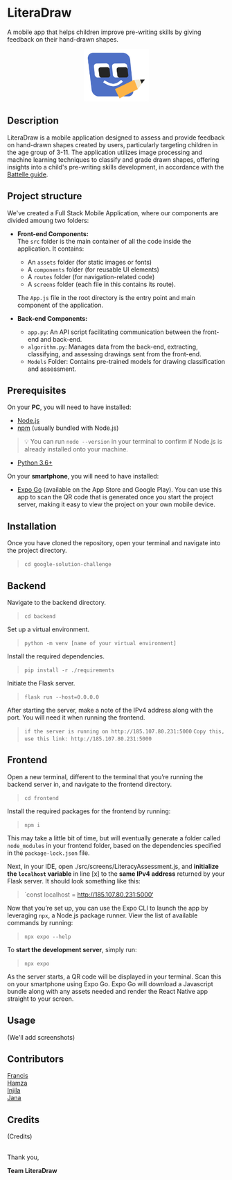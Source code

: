 # LiteraDraw
A mobile app that helps children improve pre-writing skills by giving feedback on their hand-drawn shapes.

<p align="center">
  <img src="src/assets/images/literadraw-logo-small.png" alt="LiteraDraw Logo" width="150" />
</p>

## Description
LiteraDraw is a mobile application designed to assess and provide feedback on hand-drawn shapes created by users, particularly targeting children in the age group of 3-11. The application utilizes image processing and machine learning techniques to classify and grade drawn shapes, offering insights into a child's pre-writing skills development, in accordance with the [Battelle guide](https://ieeexplore.ieee.org/document/9440430).


## Project structure
We've created a Full Stack Mobile Application, where our components are divided amoung two folders:
- **Front-end Components:**  
    The `src` folder is the main container of all the code inside the application. It contains:
    - An `assets` folder (for static images or fonts)
    - A `components` folder (for reusable UI elements)
    - A `routes` folder (for navigation-related code)
    - A `screens` folder (each file in this contains its route).

    The `App.js` file in the root directory is the entry point and main component of the application.

- **Back-end Components:**
    - `app.py`: An API script facilitating communication between the front-end and back-end.
    - `algorithm.py`: Manages data from the back-end, extracting, classifying, and assessing drawings sent from the front-end.
    - `Models` Folder: Contains pre-trained models for drawing classification and assessment.


## Prerequisites


On your **PC**, you will need to have installed:
- [Node.js](https://nodejs.org/en)
- [npm](https://www.npmjs.com) (usually bundled with Node.js)
> 💡 You can run `node --version` in your terminal to confirm if Node.js is already installed onto your machine.
- [Python 3.6+](https://www.python.org)


On your **smartphone**, you will need to have installed:
- [Expo Go](https://expo.dev/client) (available on the App Store and Google Play). You can use this app to scan the QR code that is generated once you start the project server, making it easy to view the project on your own mobile device.


## Installation


Once you have cloned the repository, open your terminal and navigate into the project directory.


> `cd google-solution-challenge`


## Backend
Navigate to the backend directory.  
> `cd backend`


Set up a virtual environment.
> `python -m venv [name of your virtual environment]`    


Install the required dependencies.
> `pip install -r ./requirements`


Initiate the Flask server.
> `flask run --host=0.0.0.0`


After starting the server, make a note of the IPv4 address along with the port. You will need it when running the frontend.
> `if the server is running on http://185.107.80.231:5000`
> `Copy this, use this link: http://185.107.80.231:5000`


## Frontend


Open a new terminal, different to the terminal that you’re running the backend server in, and navigate to the frontend directory.


> `cd frontend`


Install the required packages for the frontend by running:


> `npm i`


This may take a little bit of time, but will eventually generate a folder called `node_modules` in your frontend folder, based on the dependencies specified in the `package-lock.json` file.


Next, in your IDE, open ./src/screens/LiteracyAssessment.js, and **initialize the `localhost` variable** in line [x] to the **same IPv4 address** returned by your Flask server. It should look something like this:


> `const localhost = http://185.107.80.231:5000‘


Now that you’re set up, you can use the Expo CLI to launch the app by leveraging `npx`, a Node.js package runner. View the list of available commands by running:


> `npx expo --help`


To **start the development server**, simply run:


> `npx expo`


As the server starts, a QR code will be displayed in your terminal. Scan this on your smartphone using Expo Go. Expo Go will download a Javascript bundle along with any assets needed and render the React Native app straight to your screen.


## Usage
(We'll add screenshots)



## Contributors
[Francis](github.com/francisblessedkim)  
[Hamza](github.com/SelfTaught-HamzaCodes)  
[Injila](github.com/injl)  
[Jana](github.com/JanaDragovic)

## Credits
(Credits)

<br>
Thank you,          

**Team LiteraDraw**
